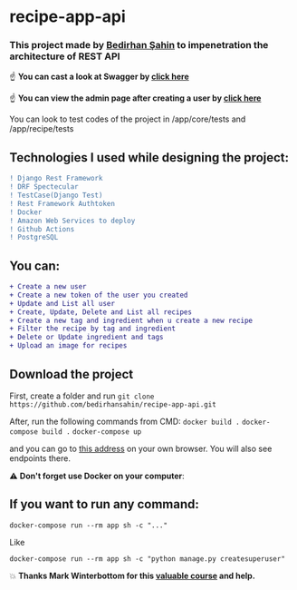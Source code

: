 # recipe-app-api

### This project made by [Bedirhan Şahin](https://www.linkedin.com/in/bedirhan-sahin/) to impenetration the architecture of REST API


:point_up: **You can cast a look at Swagger by [click here](http://ec2-34-228-80-140.compute-1.amazonaws.com/api/docs/)**

:point_up: **You can view the admin page after creating a user by [click here](http://ec2-34-228-80-140.compute-1.amazonaws.com/admin/)**

You can look to test codes of the project in /app/core/tests and /app/recipe/tests

## Technologies I used while designing the project:

```diff
! Django Rest Framework
! DRF Spectecular
! TestCase(Django Test)
! Rest Framework Authtoken
! Docker
! Amazon Web Services to deploy
! Github Actions
! PostgreSQL
```

## You can:

```diff
+ Create a new user
+ Create a new token of the user you created
+ Update and List all user
+ Create, Update, Delete and List all recipes
+ Create a new tag and ingredient when u create a new recipe
+ Filter the recipe by tag and ingredient
+ Delete or Update ingredient and tags
+ Upload an image for recipes
```

## Download the project

First, create a folder and run ```git clone https://github.com/bedirhansahin/recipe-app-api.git ```

After, run the following commands from CMD:
``` docker build . ```
``` docker-compose build . ```
``` docker-compose up ```

and you can go to [this address](http://127.0.0.1:8090/) on your own browser. You will also see endpoints there.

:warning: **Don't forget use Docker on your computer**:

## If you want to run any command:

``` docker-compose run --rm app sh -c "..." ```

Like

```docker-compose run --rm app sh -c "python manage.py createsuperuser" ```


:boom: **Thanks Mark Winterbottom for this [valuable course](https://www.udemy.com/course/django-python-advanced/) and help.**
